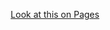 <p align='center'>
  <a href='https://sevensuii.github.io/holamundo/FrontEnd/jQuery/6_virtualKeyboard_JQUERY/'>Look at this on Pages</a>
</p>
